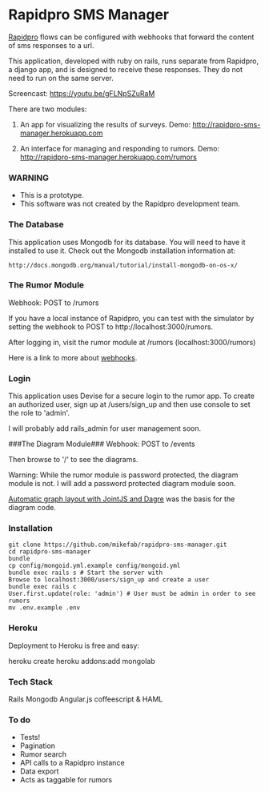 # Rapidpro SMS Manager

[Rapidpro](http://www.rapidpro.io) flows can be configured with webhooks that forward the content of sms responses to a url. 

This application, developed with ruby on rails, runs separate from Rapidpro, a django app, and is designed to receive these responses. They do not need to run on the same server.

Screencast: https://youtu.be/gFLNpSZuRaM


There are two modules: 

1. An app for visualizing the results of surveys. 
   Demo: http://rapidpro-sms-manager.herokuapp.com


2. An interface for managing and responding to rumors. Demo: http://rapidpro-sms-manager.herokuapp.com/rumors


### WARNING
- This is a prototype.
- This software was not created by the Rapidpro development team.

### The Database

This application uses Mongodb for its database. You will need to have it installed to use it. Check out the Mongodb installation information at:

    http://docs.mongodb.org/manual/tutorial/install-mongodb-on-os-x/

### The Rumor Module

Webhook: POST to /rumors

If you have a local instance of Rapidpro, you can test with the simulator by setting the webhook to POST to http://localhost:3000/rumors.

After logging in, visit the rumor module at /rumors (localhost:3000/rumors)

Here is a link to more about [webhooks](http://docs.rapidpro.io/#article_378174).

### Login

This application uses Devise for a secure login to the rumor app. To create an authorized user, sign up at /users/sign_up and then use console to set the role to 'admin'.

I will probably add rails_admin for user management soon.

###The Diagram Module###
Webhook: POST to /events

Then browse to '/' to see the diagrams.

Warning: While the rumor module is password protected, the diagram module is not. I will add a password protected diagram module soon.

[Automatic graph layout with JointJS and Dagre](http://www.daviddurman.com/automatic-graph-layout-with-jointjs-and-dagre.html) was the basis for the diagram code. 

### Installation

    git clone https://github.com/mikefab/rapidpro-sms-manager.git
    cd rapidpro-sms-manager
    bundle
    cp config/mongoid.yml.example config/mongoid.yml
    bundle exec rails s # Start the server with
    Browse to localhost:3000/users/sign_up and create a user
    bundle exec rails c
    User.first.update(role: 'admin') # User must be admin in order to see rumors
    mv .env.example .env


### Heroku

Deployment to Heroku is free and easy:

heroku create
heroku addons:add mongolab

### Tech Stack

Rails
Mongodb
Angular.js
coffeescript & HAML


### To do
* Tests!
* Pagination
* Rumor search
* API calls to a Rapidpro instance
* Data export
* Acts as taggable for rumors
